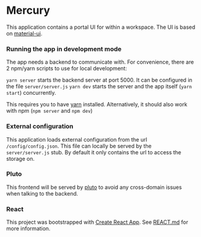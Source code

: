 # Mercury

This application contains a portal UI for within a workspace. The UI is based on 
[material-ui](https://material-ui.com/).

### Running the app in development mode
The app needs a backend to communicate with. For convenience, there are 2 npm/yarn scripts
to use for local development:

`yarn server` starts the backend server at port 5000. It can be configured in the file `server/server.js`
`yarn dev` starts the server and the app itself (`yarn start`) concurrently.   

This requires you to have [yarn](https://yarnpkg.com/lang/en/) installed. Alternatively, it should also
work with npm (`npm server` and `npm dev`)

### External configuration
This application loads external configuration from the url `/config/config.json`. This file can locally be 
served by the `server/server.js` stub. By default it only contains the url to access the storage on.

### Pluto
This frontend will be served by [pluto](https://github.com/fairspace/pluto) to avoid any cross-domain issues when talking to the backend.

### React
This project was bootstrapped with [Create React App](https://github.com/facebookincubator/create-react-app). See [REACT.md](REACT.md) for more information.

